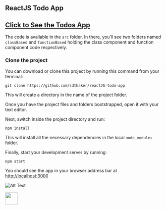 ## ReactJS Todo App

## [Click to See the Todos App](https://sdthaker.github.io/reactJS-todo-app/)

The code is available in the `src` folder. In there, you’ll see two folders named `classBased` and `functionBased` holding the class component and function component code respectively.

### Clone the project

You can download or clone this project by running this command from your terminal:

```
git clone https://github.com/sdthaker/reactJS-todo-app
```

This will create a directory in the name of the project folder.

Once you have the project files and folders bootstrapped, open it with your text editor.

Next, switch inside the project directory and run:

```
npm install
```

This will install all the necessary dependencies in the local `node_modules` folder.

Finally, start your development server by running:

```
npm start
```

You should see the app in your browser address bar at [http://localhost:3000](http://localhost:3000)

![Alt Text](https://media.giphy.com/media/oisNDVTAxLRGjDbjWY/giphy.gif)


<img src="https://media.giphy.com/media/vFKqnCdLPNOKc/giphy.gif" width="40" height="40" />

